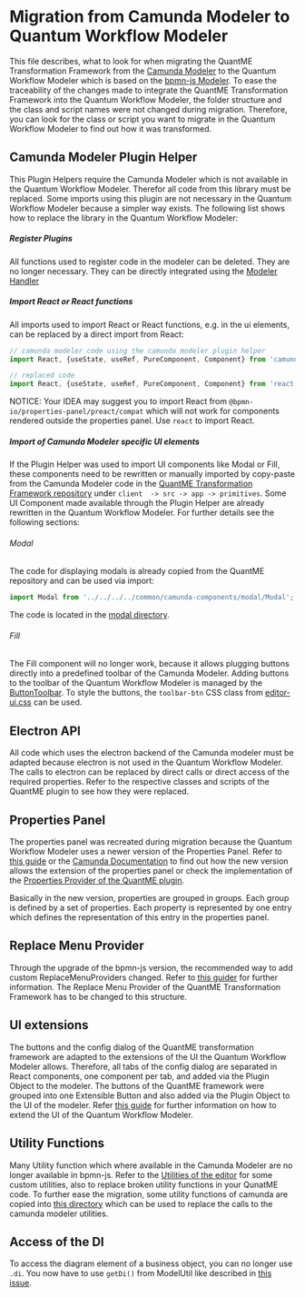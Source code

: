 # Migration from Camunda Modeler to Quantum Workflow Modeler
This file describes, what to look for when migrating the QuantME Transformation Framework 
from the [Camunda Modeler](https://github.com/camunda/camunda-modeler) to the Quantum Workflow Modeler 
which is based on the [bpmn-js Modeler](https://github.com/bpmn-io/bpmn-js/). To ease the traceability of the changes made to
integrate the QuantME Transformation Framework into the Quantum Workflow Modeler, the folder structure and the class and 
script names were not changed during migration. Therefore, you can look for the class or script you want to migrate in the
Quantum Workflow Modeler to find out how it was transformed.

## Camunda Modeler Plugin Helper  
This Plugin Helpers require the Camunda Modeler which is not available in the Quantum Workflow Modeler.
Therefor all code from this library must be replaced. Some imports using this plugin are
not necessary in the Quantum Workflow Modeler because a simpler way exists. The following list shows how 
to replace the library in the Quantum Workflow Modeler:

##### Register Plugins
All functions used to register code in the modeler can be deleted. They are no longer necessary. They 
can be directly integrated using the [Modeler Handler](../../components/bpmn-q/modeler-component/editor/ModelerHandler.js)

##### Import React or React functions
All imports used to import React or React functions, e.g. in the ui elements, can be replaced by a
direct import from React:
```javascript
// camunda modeler code using the camunda modeler plugin helper
import React, {useState, useRef, PureComponent, Component} from 'camunda-modeler-plugin-helpers/react';

// replaced code
import React, {useState, useRef, PureComponent, Component} from 'react';
```
NOTICE: Your IDEA may suggest you to import React from ```@bpmn-io/properties-panel/preact/compat``` which will not work 
for components rendered outside the properties panel. Use ```react``` to import React.

##### Import of Camunda Modeler specific UI elements
If the Plugin Helper was used to import UI components like Modal or Fill, these components need to be rewritten or manually 
imported by copy-paste from the Camunda Modeler code in the [QuantME Transformation Framework repository](https://github.com/UST-QuAntiL/QuantME-TransformationFramework/tree/develop/client/src/app/primitives) under ```client 
-> src -> app -> primitives```. Some UI Component made available through the Plugin Helper are already rewritten in the Quantum
Workflow Modeler. For further details see the following sections:

###### Modal
The code for displaying modals is already copied from the QuantME repository and can be used via import:
```javascript
import Modal from '../../../../common/camunda-components/modal/Modal';
```
The code is located in the [modal directory](../../components/bpmn-q/modeler-component/editor/ui/modal).

###### Fill
The Fill component will no longer work, because it allows plugging buttons directly into a predefined toolbar of the Camunda Modeler.
Adding buttons to the toolbar of the Quantum Workflow Modeler is managed by the [ButtonToolbar](../../components/bpmn-q/modeler-component/editor/ui/ButtonToolbar.js).
To style the buttons, the ```toolbar-btn``` CSS class from [editor-ui.css](../../components/bpmn-q/modeler-component/editor/resources/styling/editor-ui.css) 
can be used.

## Electron API
All code which uses the electron backend of the Camunda modeler must be adapted because electron is not used in the Quantum
Workflow Modeler. The calls to electron can be replaced by direct calls or direct access of the required properties. Refer 
to the respective classes and scripts of the QuantME plugin to see how they were replaced.

## Properties Panel
The properties panel was recreated during migration because the Quantum Workflow Modeler uses a newer version of the Properties 
Panel. Refer to [this guide](../extend%20bpmn-js/properties-panel/custom-properties-panel.md) or the [Camunda Documentation](https://github.com/bpmn-io/bpmn-js-examples/tree/master/properties-panel-extension) 
to find out how the new version allows the extension of the properties panel or check the
implementation of the [Properties Provider of the QuantME plugin](../../components/bpmn-q/modeler-component/extensions/quantme/modeling/properties-provider/QuantMEPropertiesProvider.js).

Basically in the new version, properties are grouped in groups. Each group is defined by a set of properties. Each property 
is represented by one entry which defines the representation of this entry in the properties panel.

## Replace Menu Provider
Through the upgrade of the bpmn-js version, the recommended way to add custom ReplaceMenuProviders changed. Refer to [this guider](../extend%20bpmn-js/menu-entries/custom-replace-entries.md) 
for further information. The Replace Menu Provider of the QuantME Transformation Framework has to be changed to this structure.

## UI extensions
The buttons and the config dialog of the QuantME transformation framework are adapted to the extensions of the UI the Quantum
Workflow Modeler allows. Therefore, all tabs of the config dialog are separated in React components, one component per tab,
and added via the Plugin Object to the modeler. The buttons of the QuantME framework were grouped into one Extensible Button
and also added via the Plugin Object to the UI of the modeler. Refer [this guide](../quantum-workflow-modeler/editor/ui-extension/extend-ui-via-plugin-object.md) 
for further information on how to extend the UI of the Quantum Workflow Modeler.

## Utility Functions
Many Utility function which where available in the Camunda Modeler are no longer available in bpmn-js. Refer to the [Utilities of the editor](../../components/bpmn-q/modeler-component/editor/util)
for some custom utilities, also to replace broken utility functions in your QunatME code. To further ease the migration,
some utility functions of camunda are copied into [this directory](../../components/bpmn-q/modeler-component/editor/util/camunda-utils)
which can be used to replace the calls to the camunda modeler utilities.

## Access of the DI
To access the diagram element of a business object, you can no longer use ```.di```. You now have to use ```getDi()``` 
from ModelUtil like described in [this issue](https://github.com/bpmn-io/bpmn-js/issues/1472).